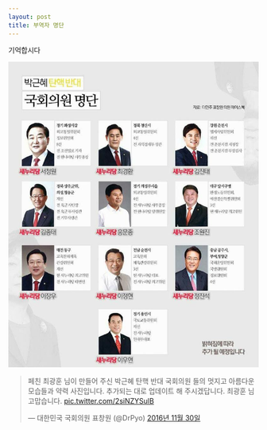 ```yaml
---
layout: post
title: 부역자 명단
---
```


기억합시다

![the-hall-of-shame](/images/hall-of-shame.jpg "the-hall-of-shame")


<blockquote class="twitter-tweet" data-lang="ko"><p lang="ko" dir="ltr">페친 최광훈 님이 만들어 주신 박근혜 탄핵 반대 국회의원 들의 멋지고 아름다운 모습들과 약력 사진입니다. 추가되는 대로 업데이트 해 주시겠답니다. 최광훈 님 고맙습니다. <a href="https://t.co/2siNZYSulB">pic.twitter.com/2siNZYSulB</a></p>&mdash; 대한민국 국회의원 표창원 (@DrPyo) <a href="https://twitter.com/DrPyo/status/803816881207451649">2016년 11월 30일</a></blockquote>
<script async src="//platform.twitter.com/widgets.js" charset="utf-8"></script>
